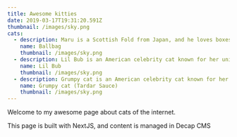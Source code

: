 ```yaml
---
title: Awesome kitties
date: 2019-03-17T19:31:20.591Z
thumbnail: /images/sky.png
cats:
  - description: Maru is a Scottish Fold from Japan, and he loves boxes.
    name: Ballbag
    thumbnail: /images/sky.png
  - description: Lil Bub is an American celebrity cat known for her unique appearance.
    name: Lil Bub
    thumbnail: /images/sky.png
  - description: Grumpy cat is an American celebrity cat known for her grumpy appearance.
    name: Grumpy cat (Tardar Sauce)
    thumbnail: /images/sky.png
---
```


Welcome to my awesome page about cats of the internet.

This page is built with NextJS, and content is managed in Decap CMS
